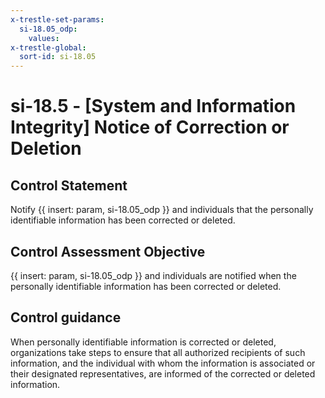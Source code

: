 ```yaml
---
x-trestle-set-params:
  si-18.05_odp:
    values:
x-trestle-global:
  sort-id: si-18.05
---
```


# si-18.5 - \[System and Information Integrity\] Notice of Correction or Deletion

## Control Statement

Notify {{ insert: param, si-18.05_odp }} and individuals that the personally identifiable information has been corrected or deleted.

## Control Assessment Objective

 {{ insert: param, si-18.05_odp }} and individuals are notified when the personally identifiable information has been corrected or deleted.

## Control guidance

When personally identifiable information is corrected or deleted, organizations take steps to ensure that all authorized recipients of such information, and the individual with whom the information is associated or their designated representatives, are informed of the corrected or deleted information.
